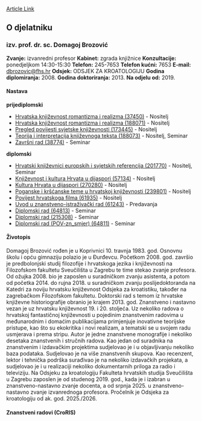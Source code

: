 [Article Link](https://www.fhs.hr/djelatnik/domagoj.brozovic)

## O djelatniku
###  izv. prof. dr. sc. Domagoj Brozović 
**Zvanje:**
izvanredni profesor 
**Kabinet:**
zgrada knjižnice
**Konzultacije:**
ponedjeljkom 14:30-15:30
**Telefon:**
245-7653
**Telefon kućni:**
7653
**E-mail:**
[dbrozovic@fhs.hr](javascript:startMail\('oqbebmvi@pus.feu'\);)
**Odsjek:**
ODSJEK ZA KROATOLOGIJU 
**Godina diplomiranja:**
2008.
**Godina doktoriranja:**
2013.
**Na odjelu od:**
2019.
#### Nastava
**prijediplomski**
  * [Hrvatska književnost romantizma i realizma (37450)](https://www.fhs.hr/predmet/hkrr) - Nositelj
  * [Hrvatska književnost romantizma i realizma (188071)](https://www.fhs.hr/predmet/hkrr_a) - Nositelj
  * [Pregled povijesti svjetske književnosti (173445)](https://www.fhs.hr/predmet/ppsk_a) - Nositelj
  * [Teorija i interpretacija književnoga teksta (188073)](https://www.fhs.hr/predmet/tikt) - Nositelj, Seminar
  * [Završni rad (38774)](https://www.fhs.hr/predmet/zavrad) - Seminar


**diplomski**
  * [Hrvatski književnici europskih i svjetskih referencija (201770)](https://www.fhs.hr/predmet/hkesr) - Nositelj, Seminar
  * [Književnost i kultura Hrvata u dijaspori (57134)](https://www.fhs.hr/predmet/kkhud) - Nositelj
  * [Kultura Hrvata u dijaspori (270280)](https://www.fhs.hr/predmet/khud_a) - Nositelj
  * [Poganske i kršćanske teme u hrvatskoj književnosti (239801)](https://www.fhs.hr/predmet/pktuhk) - Nositelj
  * [Povijest hrvatskoga filma (61935)](https://www.fhs.hr/predmet/phf) - Nositelj
  * [Uvod u znanstveno-istraživački rad (61243)](https://www.fhs.hr/predmet/uuzr_a) - Predavanja
  * [Diplomski rad (64813)](https://www.fhs.hr/predmet/diprad_a) - Seminar
  * [Diplomski rad (215308)](https://www.fhs.hr/predmet/diprad_h) - Seminar
  * [Diplomski rad (POV-zn_smjer) (64811)](https://www.fhs.hr/predmet/drp) - Seminar


#### Životopis
Domagoj Brozović rođen je u Koprivnici 10. travnja 1983. god. Osnovnu školu i opću gimnaziju polazio je u Đurđevcu. Početkom 2008. god. završio je predbolonjski studij filozofije i hrvatskoga jezika i književnosti na Filozofskom fakultetu Sveučilišta u Zagrebu te time stekao zvanje profesora.
Od ožujka 2008. bio je zaposlen u suradničkom zvanju asistenta, a potom od početka 2014. do rujna 2018. u suradničkom zvanju poslijedoktoranda na Katedri za noviju hrvatsku književnost Odsjeka za kroatistiku, također na zagrebačkom Filozofskom fakultetu. Doktorski rad s temom iz hrvatske književne historiografije obranio je krajem 2013. god. Znanstveno i nastavno vezan je uz hrvatsku književnost 19. i 20. stoljeća. Uz nekoliko radova o hrvatskoj fantastičnoj književnosti u pojedinim znanstvenim radovima u međunarodnim i domaćim publikacijama primjenjuje inovativne teorijske pristupe, kao što su ekokritika i novi realizam, a tematski se u svojem radu usmjerava i prema stripu.
Autor je jedne znanstvene monografije i nekoliko desetaka znanstvenih i stručnih radova. Kao jedan od suradnika na znanstvenim i izdavačkim projektima sudjelovao je i u objavljivanju nekoliko baza podataka. Sudjelovao je na više znanstvenih skupova. Kao recenzent, lektor i tehnička podrška surađivao je na nekoliko izdavačkih projekata, a sudjelovao je i u realizaciji nekoliko dokumentarnih priloga za radio i televiziju.
Na Odsjeku za kroatologiju Fakulteta hrvatskih studija Sveučilišta u Zagrebu zaposlen je od studenog 2019. god., kada je i izabran u znanstveno-nastavno zvanje docenta, a od srpnja 2025. u znanstveno-nastavno zvanje izvanrednoga profesora. Pročelnik je Odsjeka za kroatologiju od ak. god. 2025./2026.
#### Znanstveni radovi (CroRIS)
